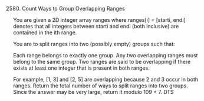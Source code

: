 2580. Count Ways to Group Overlapping Ranges

You are given a 2D integer array ranges where ranges[i] = [starti, endi] denotes that all integers between starti and endi (both inclusive) are contained in the ith range.

You are to split ranges into two (possibly empty) groups such that:

Each range belongs to exactly one group.
Any two overlapping ranges must belong to the same group.
Two ranges are said to be overlapping if there exists at least one integer that is present in both ranges.

For example, [1, 3] and [2, 5] are overlapping because 2 and 3 occur in both ranges.
Return the total number of ways to split ranges into two groups. Since the answer may be very large, return it modulo 109 + 7.
DTS